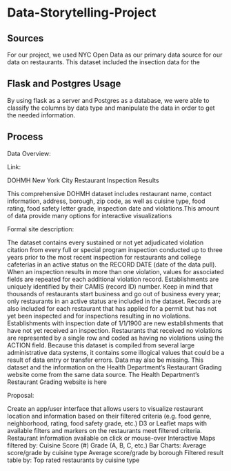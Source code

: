 # Data-Storytelling-Project

## Sources

For our project, we used NYC Open Data as our primary data source for our data on restaurants. This dataset included the insection data for the 

## Flask and Postgres Usage

By using flask as a server and Postgres as a database, we were able to classify the columns by data type and manipulate the data in order to get the needed information.

## Process


Data Overview:

Link: 

DOHMH New York City Restaurant Inspection Results

This comprehensive DOHMH dataset includes restaurant name, contact information, address, borough, zip code, as well as cuisine type, food rating, food safety letter grade, inspection date and violations.This amount of data provide many options for interactive visualizations


Formal site description:

The dataset contains every sustained or not yet adjudicated violation citation from every full or special program inspection conducted up to three years prior to the most recent inspection for restaurants and college cafeterias in an active status on the RECORD DATE (date of the data pull). When an inspection results in more than one violation, values for associated fields are repeated for each additional violation record. Establishments are uniquely identified by their CAMIS (record ID) number. Keep in mind that thousands of restaurants start business and go out of business every year; only restaurants in an active status are included in the dataset.
Records are also included for each restaurant that has applied for a permit but has not yet been inspected and for inspections resulting in no violations. Establishments with inspection date of 1/1/1900 are new establishments that have not yet received an inspection. Restaurants that received no violations are represented by a single row and coded as having no violations using the ACTION field.
Because this dataset is compiled from several large administrative data systems, it contains some illogical values that could be a result of data entry or transfer errors. Data may also be missing.
This dataset and the information on the Health Department’s Restaurant Grading website come from the same data source. The Health Department’s Restaurant Grading website is here

Proposal:

Create an app/user interface that allows users to visualize restaurant location and information based on their filtered criteria (e.g. food genre, neighborhood, rating, food safety grade, etc.)
D3 or Leaflet maps with available filters and markers on the restaurants meet filtered criteria. Restaurant information available on click or mouse-over
Interactive Maps filtered by:
Cuisine 
Score (#)
Grade (A, B, C, etc.)
Bar Charts:
Average score/grade by cuisine type
Average score/grade by borough
Filtered result table by:
Top rated restaurants by cuisine type
